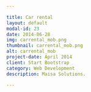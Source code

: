 ```yaml
---

title: Car rental
layout: default
modal-id: 23
date: 2014-06-28
img: carrental_mob.png
thumbnail: carrental_mob.png
alt: carrental_mob
project-date: April 2014
client: Start Bootstrap
category: Web Development
description: Maisa Solutions.

---
```

